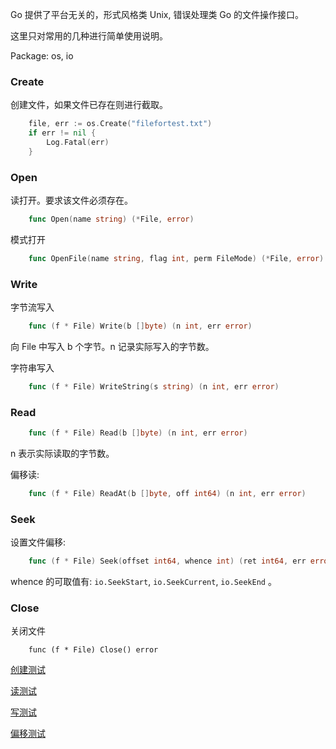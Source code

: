 
Go 提供了平台无关的，形式风格类 Unix, 错误处理类 Go 的文件操作接口。

这里只对常用的几种进行简单使用说明。

Package: os, io

### Create

创建文件，如果文件已存在则进行截取。

```go
    file, err := os.Create("filefortest.txt")
    if err != nil {
        Log.Fatal(err)
    }
```


### Open

读打开。要求该文件必须存在。
```go
    func Open(name string) (*File, error)
```

模式打开
```go
    func OpenFile(name string, flag int, perm FileMode) (*File, error)
```


### Write

字节流写入
```go
    func (f * File) Write(b []byte) (n int, err error)
```
向 File 中写入 b 个字节。n 记录实际写入的字节数。

字符串写入
```go
    func (f * File) WriteString(s string) (n int, err error)
```


### Read

```go
    func (f * File) Read(b []byte) (n int, err error)
```
n 表示实际读取的字节数。

偏移读:
```go
    func (f * File) ReadAt(b []byte, off int64) (n int, err error)
```


### Seek

设置文件偏移:
```go
    func (f * File) Seek(offset int64, whence int) (ret int64, err error)
```
whence 的可取值有: `io.SeekStart`, `io.SeekCurrent`, `io.SeekEnd` 。


### Close

关闭文件
```
    func (f * File) Close() error
```

[创建测试](01/file_Create.go)

[读测试](01/file_Read.go)

[写测试](01/file_Write.go)

[偏移测试](01/file_Seek.go)
